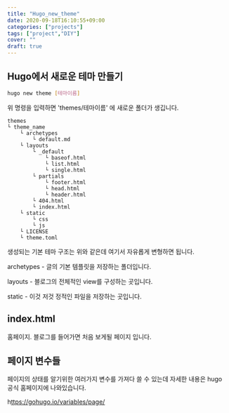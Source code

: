 ```yaml
---
title: "Hugo_new_theme"
date: 2020-09-18T16:10:55+09:00
categories: ["projects"]
tags: ["project","DIY"]
cover: ""
draft: true
---
```


## Hugo에서 새로운 테마 만들기
```bash
hugo new theme [테마이름]
```

위 명령을 입력하면 'themes/테마이름' 에 새로운 폴더가 생깁니다.

```
themes
└ theme_name
    └ archetypes
        └ default.md
    └ layouts
        └ _default
            └ baseof.html
            └ list.html
            └ single.html
        └ partials
            └ footer.html
            └ head.html
            └ header.html
        └ 404.html
        └ index.html
    └ static
        └ css
        └ js
    └ LICENSE
    └ theme.toml
```
생성되는 기본 테마 구조는 위와 같은데 여기서 자유롭게 변형하면 됩니다.

archetypes - 글의 기본 템플릿을 저장하는 폴더입니다. 

layouts - 블로그의 전체적인 view를 구성하는 곳입니다. 

static - 이것 저것 정적인 파일을 저장하는 곳입니다.


## index.html
홈페이지. 블로그를 들어가면 처음 보게될 페이지 입니다.

## 페이지 변수들
페이지의 상태를 알기위한 여러가지 변수를 가져다 쓸 수 있는데 자세한 내용은 hugo 공식 홈페이지에 나와있습니다.

h<ttps://gohugo.io/variables/page/>